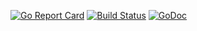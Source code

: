 [![Go Report Card](https://goreportcard.com/badge/github.com/go-lo/go-lo)](https://goreportcard.com/report/github.com/go-lo/go-lo)
[![Build Status](https://travis-ci.com/go-lo/go-lo.svg?branch=master)](https://travis-ci.com/go-lo/go-lo)
[![GoDoc](https://godoc.org/github.com/go-lo/go-lo?status.svg)](https://godoc.org/github.com/go-lo/go-lo)
